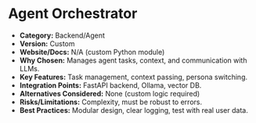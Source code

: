 # Agent Orchestrator

- **Category:** Backend/Agent
- **Version:** Custom
- **Website/Docs:** N/A (custom Python module)
- **Why Chosen:** Manages agent tasks, context, and communication with LLMs.
- **Key Features:** Task management, context passing, persona switching.
- **Integration Points:** FastAPI backend, Ollama, vector DB.
- **Alternatives Considered:** None (custom logic required)
- **Risks/Limitations:** Complexity, must be robust to errors.
- **Best Practices:** Modular design, clear logging, test with real user data.
